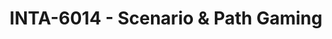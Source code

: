 ---
layout: course
title: INTA-6014 - Scenario & Path Gaming
aliases: 
course_id: INTA-6014
permalink: /INTA-6014/
avg_difficulty: 0
avg_rating: 0
avg_workload: 0
course_number: 6014
---